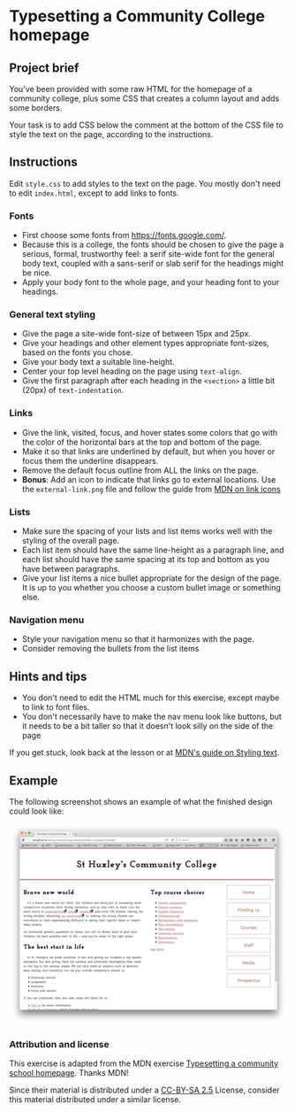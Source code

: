 # Typesetting a Community College homepage

## Project brief

You've been provided with some raw HTML for the homepage of a community college, plus some CSS that creates a column layout and adds some borders. 

Your task is to add CSS below the comment at the bottom of the CSS file to style the text on the page, according to the instructions.

## Instructions

Edit `style.css` to add styles to the text on the page. You mostly don't need to edit `index.html`, except to add links to fonts.

### Fonts

* First choose some fonts from https://fonts.google.com/.
* Because this is a college, the fonts should be chosen to give the page a serious, formal, trustworthy feel: a serif site-wide font for the general body text, coupled with a sans-serif or slab serif for the headings might be nice.
* Apply your body font to the whole page, and your heading font to your headings.

### General text styling

* Give the page a site-wide font-size of between 15px and 25px.
* Give your headings and other element types appropriate font-sizes, based on the fonts you chose.
* Give your body text a suitable line-height.
* Center your top level heading on the page using `text-align`.
* Give the first paragraph after each heading in the `<section>` a little bit (20px) of `text-indentation`.

### Links

* Give the link, visited, focus, and hover states some colors that go with the color of the horizontal bars at the top and bottom of the page.
* Make it so that links are underlined by default, but when you hover or focus them the underline disappears.
* Remove the default focus outline from ALL the links on the page.
* **Bonus**: Add an icon to indicate that links go to external locations. Use the `external-link.png` file and follow the guide from [MDN on link icons](https://developer.mozilla.org/en-US/docs/Learn/CSS/Styling_text/Styling_links#including_icons_on_links)

### Lists

* Make sure the spacing of your lists and list items works well with the styling of the overall page.
* Each list item should have the same line-height as a paragraph line, and each list should have the same spacing at its top and bottom as you have between paragraphs.
* Give your list items a nice bullet appropriate for the design of the page. It is up to you whether you choose a custom bullet image or something else.

### Navigation menu

* Style your navigation menu so that it harmonizes with the page.
* Consider removing the bullets from the list items

## Hints and tips

* You don't need to edit the HTML much for this exercise, except maybe to link to font files.
* You don't necessarily have to make the nav menu look like buttons, but it needs to be a bit taller so that it doesn't look silly on the side of the page

If you get stuck, look back at the lesson or at [MDN's guide on Styling text](https://developer.mozilla.org/en-US/docs/Learn/CSS/Styling_text).

## Example

The following screenshot shows an example of what the finished design could look like:

![](community-college-finished.png)

### Attribution and license

This exercise is adapted from the MDN exercise [Typesetting a community school homepage](https://developer.mozilla.org/en-US/docs/Learn/CSS/Styling_text/Typesetting_a_homepage). Thanks MDN!

Since their material is distributed under a [CC-BY-SA 2.5](https://creativecommons.org/licenses/by-sa/2.5/) License, consider this material distributed under a similar license.
